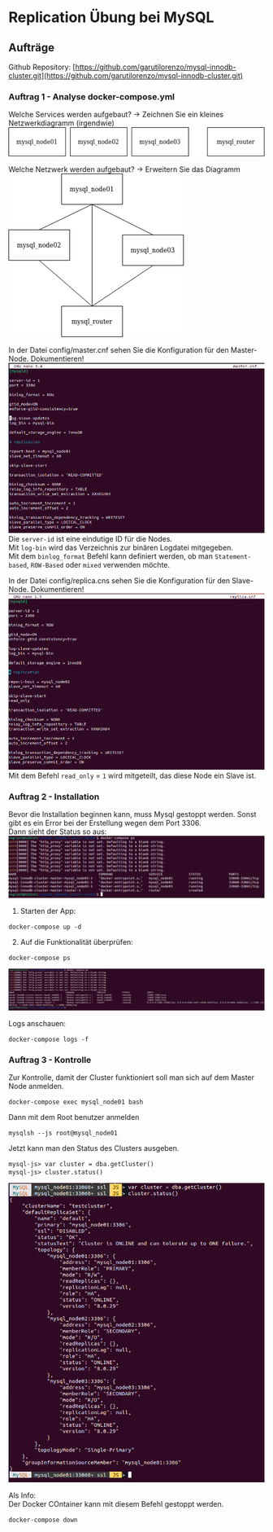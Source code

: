 # Replication Übung bei MySQL  
## Aufträge  
Github Repository: [https://github.com/garutilorenzo/mysql-innodb-cluster.git](https://github.com/garutilorenzo/mysql-innodb-cluster.git)  
### Auftrag 1 - Analyse docker-compose.yml  
Welche Services werden aufgebaut? -> Zeichnen Sie ein kleines Netzwerkdiagramm (irgendwie)  
![Netzwerkplan Services](netzwerkplan_klein.png)  

Welche Netzwerk werden aufgebaut? -> Erweitern Sie das Diagramm  
![Netzwerkplan Services und Aufbau](netzwerkplan.png)  

In der Datei config/master.cnf sehen Sie die Konfiguration für den Master-Node. Dokumentieren!  
![Master Config](master.png)  
Die `server-id` ist eine eindutige ID für die Nodes.  
Mit `log-bin` wird das Verzeichnis zur binären Logdatei mitgegeben.  
Mit dem `binlog_format` Befehl kann definiert werden, ob man `Statement-based`, `ROW-Based` oder `mixed` verwenden möchte.  
  
In der Datei config/replica.cns sehen Sie die Konfiguration für den Slave-Node. Dokumentieren!  
![Replica Config](replica.png)  
Mit dem Befehl `read_only` = `1` wird mitgeteilt, das diese Node ein Slave ist.  

### Auftrag 2 - Installation  
Bevor die Installation beginnen kann, muss Mysql gestoppt werden. Sonst gibt es ein Error bei der Erstellung wegen dem Port 3306.  
Dann sieht der Status so aus:  
![docker-compose ps Ausgabe](test.png) 

1. Starten der App:  
```
docker-compose up -d
```

2. Auf die Funktionalität überprüfen:  
```
docker-compose ps
```
![docker-compose ps Ausgabe](test2.png)  

Logs anschauen:  
```
docker-compose logs -f
```

### Auftrag 3 - Kontrolle  
Zur Kontrolle, damit der Cluster funktioniert soll man sich auf dem Master Node anmelden.  
```
docker-compose exec mysql_node01 bash
```

Dann mit dem Root benutzer anmelden
```
mysqlsh --js root@mysql_node01
```

Jetzt kann man den Status des Clusters ausgeben.  
```
mysql-js> var cluster = dba.getCluster()
mysql-js> cluster.status()
```
![Cluster Status](getcluster.png)  

Als Info:  
Der Docker COntainer kann mit diesem Befehl gestoppt werden.  
```
docker-compose down
```
